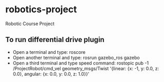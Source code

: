 # robotics-project
Robotic Course Project

## To run differential drive plugin

- Open a terminal and type:
	roscore
- Open another terminal and type: 
	rosrun gazebo_ros gazebo
- Open a third terminal and type speed command:
	rostopic pub -1 /ProjectRobot/cmd_vel geometry_msgs/Twist '{linear: {x: -1, y: 0.0, z: 0.0}, angular: {x: 0.0, y: 0.0, z: 1.0}}'
